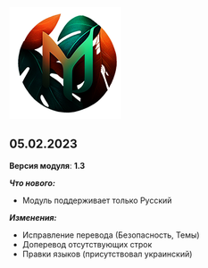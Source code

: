 <img src="https://raw.githubusercontent.com/kazhemons/CNtoRU/main/img/Logo.png">

## 05.02.2023 ##

**Версия модуля**: **1.3**

***Что нового:***
- Модуль поддерживает только Русский

***Изменения:***
- Исправление перевода (Безопасность, Темы)
- Доперевод отсутствующих строк
- Правки языков (присутствовал украинский)

